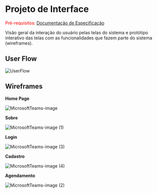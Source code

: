 
# Projeto de Interface

<span style="color:red">Pré-requisitos: <a href="2-Especificação do Projeto.md"> Documentação de Especificação</a></span>

Visão geral da interação do usuário pelas telas do sistema e protótipo interativo das telas com as funcionalidades que fazem parte do sistema (wireframes).

## User Flow

![UserFlow](https://user-images.githubusercontent.com/54379884/133012910-f0bc2bf0-d3c2-43b0-9c91-0afe677336e8.png)

## Wireframes

**Home Page** 

![MicrosoftTeams-image](https://user-images.githubusercontent.com/54379884/133013609-7946a0c2-c284-49c4-91fa-86ee9c166d08.png)

 **Sobre**
 
![MicrosoftTeams-image (1)](https://user-images.githubusercontent.com/54379884/133013752-4ebe46f4-0a4a-43e1-9b7e-47d9b2bc5b8c.png)

**Login**

![MicrosoftTeams-image (3)](https://user-images.githubusercontent.com/54379884/133013801-091a1837-d18f-4da5-9c2c-602a6706906f.png)

**Cadastro**

![MicrosoftTeams-image (4)](https://user-images.githubusercontent.com/54379884/133013836-c36197d3-5e96-4ead-b0b2-3611d4a3334a.png)

**Agendamento**

![MicrosoftTeams-image (2)](https://user-images.githubusercontent.com/54379884/133013782-225108a9-d378-4637-b68e-07b88214841f.png)


